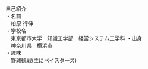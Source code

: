  自己紹介<br>
  ・名前<br>
   　柏原 行伸<br>
  ・学校名<br>
   　東京都市大学　知識工学部　経営システム工学科
  ・出身<br>
   　神奈川県　横浜市<br>
  ・趣味<br>
   　野球観戦(主にベイスターズ)

